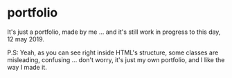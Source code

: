 # portfolio
It's just a portfolio, made by me ... and it's still work in progress to this day, 12 may 2019.

P.S: Yeah, as you can see right inside HTML's structure, some classes are misleading, confusing ... don't worry, it's just my own portfolio, and I like the way I made it.
